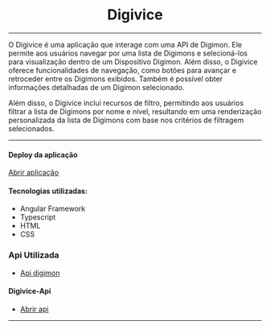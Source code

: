 <h1 align="center"> Digivice </h1>

<hr>

<p> O Digivice é uma aplicação que interage com uma API de Digimon. Ele permite aos usuários navegar por uma lista de Digimons e selecioná-los para visualização dentro de um Dispositivo Digimon. Além disso, o Digivice oferece funcionalidades de navegação, como botões para avançar e retroceder entre os Digimons exibidos. Também é possível obter informações detalhadas de um Digimon selecionado.

Além disso, o Digivice inclui recursos de filtro, permitindo aos usuários filtrar a lista de Digimons por nome e nível, resultando em uma renderização personalizada da lista de Digimons com base nos critérios de filtragem selecionados.</p>

<hr>

#### Deploy da aplicação

<a href="https://digivice-six.vercel.app/">Abrir aplicação</a>

#### Tecnologias utilizadas:
 - Angular Framework
 - Typescript
 - HTML
 - CSS

### Api Utilizada

- <a href="https://digimon-api.vercel.app/">Api digimon</a>

#### Digivice-Api
- <a href="[#doc](https://github.com/cesarrafaeljunior/digivice_api)https://github.com/cesarrafaeljunior/digivice_api">Abrir api</a>
<hr>
